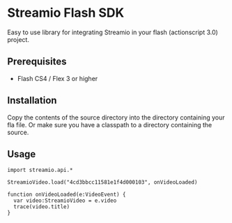 # Streamio Flash SDK

Easy to use library for integrating Streamio in your flash (actionscript 3.0) project. 

## Prerequisites

* Flash CS4 / Flex 3 or higher

## Installation

Copy the contents of the source directory into the directory containing your fla file. 
Or make sure you have a classpath to a directory containing the source.

## Usage

    import streamio.api.*

    StreamioVideo.load("4cd3bbcc11581e1f4d000103", onVideoLoaded)

    function onVideoLoaded(e:VideoEvent) {
      var video:StreamioVideo = e.video
      trace(video.title)
    }